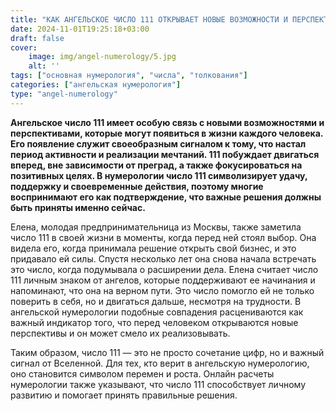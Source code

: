 ```yaml
---
title: "КАК АНГЕЛЬСКОЕ ЧИСЛО 111 ОТКРЫВАЕТ НОВЫЕ ВОЗМОЖНОСТИ И ПЕРСПЕКТИВЫ"
date: 2024-11-01T19:25:18+03:00
draft: false
cover:
    image: img/angel-numerology/5.jpg
    alt: ''
tags: ["основная нумерология", "числа", "толкования"]
categories: ["ангельская нумерология"]
type: "angel-numerology"
---
```


**Ангельское число 111 имеет особую связь с новыми возможностями и перспективами, которые могут появиться в жизни каждого человека. Его появление служит своеобразным сигналом к тому, что настал период активности и реализации мечтаний. 111 побуждает двигаться вперед, вне зависимости от преград, а также фокусироваться на позитивных целях. В нумерологии число 111 символизирует удачу, поддержку и своевременные действия, поэтому многие воспринимают его как подтверждение, что важные решения должны быть приняты именно сейчас.**

Елена, молодая предпринимательница из Москвы, также заметила число 111 в своей жизни в моменты, когда перед ней стоял выбор. Она видела его, когда принимала решение открыть свой бизнес, и это придавало ей силы. Спустя несколько лет она снова начала встречать это число, когда подумывала о расширении дела. Елена считает число 111 личным знаком от ангелов, которые поддерживают ее начинания и напоминают, что она на верном пути. Это число помогло ей не только поверить в себя, но и двигаться дальше, несмотря на трудности. В ангельской нумерологии подобные совпадения расцениваются как важный индикатор того, что перед человеком открываются новые перспективы и он может смело их реализовывать.

Таким образом, число 111 — это не просто сочетание цифр, но и важный сигнал от Вселенной. Для тех, кто верит в ангельскую нумерологию, оно становится символом перемен и роста. Онлайн расчеты нумерологии также указывают, что число 111 способствует личному развитию и помогает принять правильные решения.
